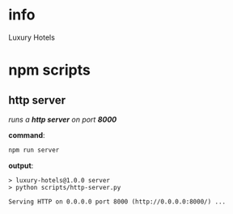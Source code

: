 # info                      
Luxury Hotels

# npm scripts
## http server

*runs a **http server** on port **8000***

**command**:
```bash 
npm run server
```
**output**:
```console
> luxury-hotels@1.0.0 server
> python scripts/http-server.py

Serving HTTP on 0.0.0.0 port 8000 (http://0.0.0.0:8000/) ...
```





